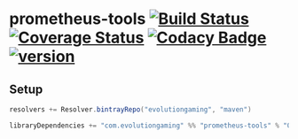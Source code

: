 # prometheus-tools [![Build Status](https://github.com/evolution-gaming/prometheus-tools/workflows/CI/badge.svg)](https://github.com/evolution-gaming/prometheus-tools/actions?query=workflow%3ACI)  [![Coverage Status](https://coveralls.io/repos/evolution-gaming/prometheus-tools/badge.svg)](https://coveralls.io/r/evolution-gaming/prometheus-tools) [![Codacy Badge](https://api.codacy.com/project/badge/Grade/6201774fdda6406c99e4b7c995dc966e)](https://www.codacy.com/app/evolution-gaming/prometheus-tools?utm_source=github.com&amp;utm_medium=referral&amp;utm_content=evolution-gaming/prometheus-tools&amp;utm_campaign=Badge_Grade) [ ![version](https://api.bintray.com/packages/evolutiongaming/maven/prometheus-tools/images/download.svg) ](https://bintray.com/evolutiongaming/maven/prometheus-tools/_latestVersion)

## Setup

```scala
resolvers += Resolver.bintrayRepo("evolutiongaming", "maven")

libraryDependencies += "com.evolutiongaming" %% "prometheus-tools" % "0.0.1"
```
